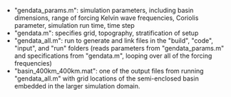 - "gendata_params.m": simulation parameters, including basin dimensions, range of forcing Kelvin wave frequencies, Coriolis parameter, simulation run time, time step
- "gendata.m": specifies grid, topography, stratification of setup
- "gendata_all.m": run to generate and link files in the "build", "code", "input", and "run" folders (reads parameters from "gendata_params.m" and specifications from "gendata.m", looping over all of the forcing frequencies)
- "basin_400km_400km.mat": one of the output files from running "gendata_all.m" with grid locations of the semi-enclosed basin embedded in the larger simulation domain.
